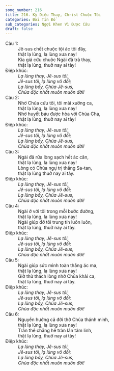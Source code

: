 ```yaml
---
song_number: 216
title: 216. Kỳ Diệu Thay, Christ Chuộc Tôi
categories: Đời Tín Đồ
sub_categories: Ngợi Khen Vì Được Cứu
draft: false
---
```

<dl><dt>Câu 1:</dt><dd data-verse="1">Jê-sus chết chuộc tội ác tôi đây, <br/>thật lạ lùng, lạ lùng xưa nay! <br/>Kìa giá cứu chuộc Ngài đã trả thay, <br/>thật lạ lùng, thuở nay ai tày! </dd><dt>Điệp khúc:</dt><dd data-chorus="1"><em>Lạ lùng thay, Jê-sus tôi, <br/>Jê-sus tôi, lạ lùng vô đối; <br/>Lạ lùng bấy, Chúa Jê-sus, <br/>Chúa độc nhất muôn muôn đời! </em></dd><dt>Câu 2:</dt><dd data-verse="2">Nhờ Chúa cứu tôi, tôi mãi xướng ca, <br/>thật lạ lùng, lạ lùng xưa nay! <br/>Nhờ huyết báu được hòa với Chúa Cha, <br/>thật lạ lùng, thuở nay ai tày! </dd><dt>Điệp khúc:</dt><dd data-chorus="1"><em>Lạ lùng thay, Jê-sus tôi, <br/>Jê-sus tôi, lạ lùng vô đối; <br/>Lạ lùng bấy, Chúa Jê-sus, <br/>Chúa độc nhất muôn muôn đời! </em></dd><dt>Câu 3:</dt><dd data-verse="3">Ngài đã rửa lòng sạch hết ác căn, <br/>thật lạ lùng, lạ lùng xưa nay! <br/>Lòng có Chúa ngự trị thắng Sa-tan, <br/>thật lạ lùng thuở nay ai tày. </dd><dt>Điệp khúc:</dt><dd data-chorus="1"><em>Lạ lùng thay, Jê-sus tôi, <br/>Jê-sus tôi, lạ lùng vô đối; <br/>Lạ lùng bấy, Chúa Jê-sus, <br/>Chúa độc nhất muôn muôn đời! </em></dd><dt>Câu 4:</dt><dd data-verse="4">Ngài ở với tôi trong mỗi bước đường, <br/>thật lạ lùng, lạ lùng xưa nay! <br/>Ngài giúp đỡ tôi trung tín luôn luôn, <br/>thật lạ lùng, thuở nay ai tày. </dd><dt>Điệp khúc:</dt><dd data-chorus="1"><em>Lạ lùng thay, Jê-sus tôi, <br/>Jê-sus tôi, lạ lùng vô đối; <br/>Lạ lùng bấy, Chúa Jê-sus, <br/>Chúa độc nhất muôn muôn đời! </em></dd><dt>Câu 5:</dt><dd data-verse="5">Ngài giúp sức mình toàn thắng ác ma, <br/>thật lạ lùng, lạ lùng xưa nay! <br/>Giờ thử thách lòng nhờ Chúa khải ca, <br/>thật lạ lùng, thuở nay ai tày. </dd><dt>Điệp khúc:</dt><dd data-chorus="1"><em>Lạ lùng thay, Jê-sus tôi, <br/>Jê-sus tôi, lạ lùng vô đối; <br/>Lạ lùng bấy, Chúa Jê-sus, <br/>Chúa độc nhất muôn muôn đời! </em></dd><dt>Câu 6:</dt><dd data-verse="5">Nguyền hướng cả đời thờ Chúa thánh minh, <br/>thật lạ lùng, lạ lùng xưa nay! <br/>Trần thế chẳng hề tràn lấn tâm linh, <br/>thật lạ lùng, thuở nay ai tày! </dd><dt>Điệp khúc:</dt><dd data-chorus="1"><em>Lạ lùng thay, Jê-sus tôi, <br/>Jê-sus tôi, lạ lùng vô đối; <br/>Lạ lùng bấy, Chúa Jê-sus, <br/>Chúa độc nhất muôn muôn đời! </em></dd></dl>
